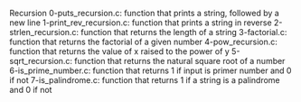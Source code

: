 Recursion
0-puts_recursion.c: function that prints a string, followed by a new line
1-print_rev_recursion.c: function that prints a string in reverse
2-strlen_recursion.c: function that returns the length of a string
3-factorial.c: function that returns the factorial of a given number
4-pow_recursion.c: function that returns the value of x raised to the power of y
5-sqrt_recursion.c: function that returns the natural square root of a number
6-is_prime_number.c: function that returns 1 if input is primer number and 0 if not
7-is_palindrome.c: function that returns 1 if a string is a palindrome and 0 if not

